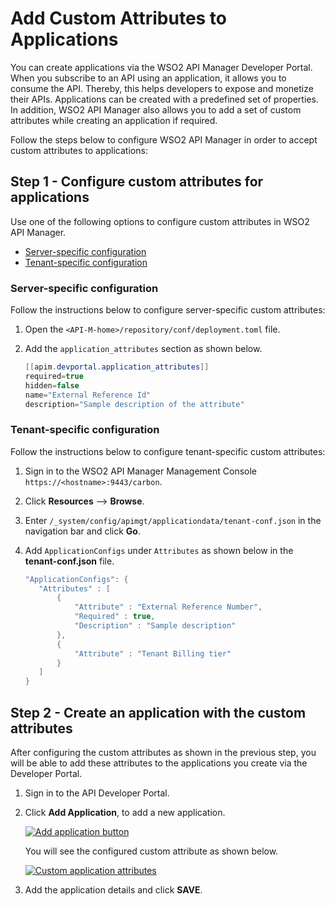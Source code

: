# Add Custom Attributes to Applications

You can create applications via the WSO2 API Manager Developer Portal. When you subscribe to an API using an application, it allows you to consume the API. Thereby, this helps developers to expose and monetize their APIs. Applications can be created with a predefined set of properties. In addition, WSO2 API Manager also allows you to add a set of custom attributes while creating an application if required.

Follow the steps below to configure WSO2 API Manager in order to accept custom attributes to applications:

## Step 1 - Configure custom attributes for applications

Use one of the following options to configure custom attributes in WSO2 API Manager.

-   [Server-specific configuration](#server-specific-configuration)
-   [Tenant-specific configuration](#tenant-specific-configuration)

### Server-specific configuration

Follow the instructions below to configure server-specific custom attributes:

1. Open the `<API-M-home>/repository/conf/deployment.toml` file. 

2. Add the `application_attributes` section as shown below.

    ``` java
    [[apim.devportal.application_attributes]]
    required=true
    hidden=false
    name="External Reference Id"
    description="Sample description of the attribute"
    ```

### Tenant-specific configuration

Follow the instructions below to configure tenant-specific custom attributes:

1. Sign in to the WSO2 API Manager Management Console `https://<hostname>:9443/carbon`.
2. Click **Resources** --> **Browse**.
3. Enter `/_system/config/apimgt/applicationdata/tenant-conf.json` in the navigation bar and click **Go**.
4. Add `ApplicationConfigs` under `Attributes` as shown below in the **tenant-conf.json** file.

     ``` java
     "ApplicationConfigs": {
        "Attributes" : [
            {
                "Attribute" : "External Reference Number",
                "Required" : true,
                "Description" : "Sample description"
            },
            {
                "Attribute" : "Tenant Billing tier"
            }
        ]
     }
     ```

## Step 2 - Create an application with the custom attributes

After configuring the custom attributes as shown in the previous step, you will be able to add these attributes to the applications you create via the Developer Portal.

1. Sign in to the API Developer Portal. 

2. Click **Add Application**, to add a new application.

    [![Add application button]({{base_path}}/assets/img/Learn/application-attributes-application-add.png)]({{base_path}}/assets/img/Learn/application-attributes-application-add.png)
    
    You will see the configured custom attribute as shown below.

    [![Custom application attributes]({{base_path}}/assets/img/Learn/application-attributes.png)]({{base_path}}/assets/img/Learn/application-attributes.png)

3. Add the application details and click **SAVE**.